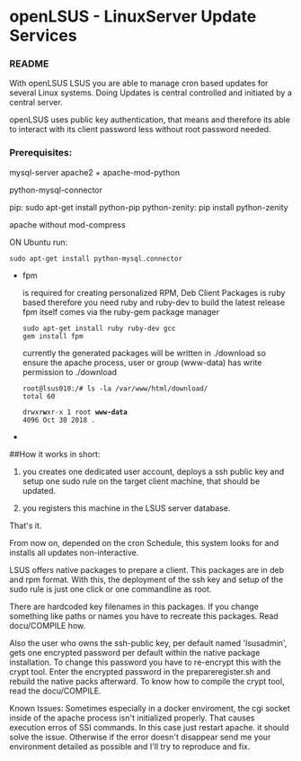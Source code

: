 # openLSUS - LinuxServer Update Services 
### README  

With openLSUS LSUS you are able to manage cron based 
updates for several Linux systems. Doing Updates is central controlled and initiated by 
a central server.  

openLSUS uses public key authentication, that means and therefore its able to 
interact with its client password less without root password needed.

### Prerequisites:

mysql-server
apache2 + apache-mod-python

python-mysql-connector



pip:  sudo apt-get install python-pip
python-zenity: pip install python-zenity

apache without mod-compress

ON Ubuntu run:

    sudo apt-get install python-mysql.connector

* fpm
     
     is required for creating personalized RPM, Deb Client Packages
     is ruby based therefore you need ruby and ruby-dev to build the latest release  
     fpm itself comes via the ruby-gem package manager
     
      sudo apt-get install ruby ruby-dev gcc
      gem install fpm 
      
    currently the generated packages will be written in ./download 
    so ensure the apache process, user or group (www-data) has 
    write permission to   ./download
      
      root@lsus010:/# ls -la /var/www/html/download/
      total 60      
     <code>drwxr**w**xr-x 1 root **www-data** 4096 Oct 30  2018 .</code>

* 

##How it works in short:
 
1. you creates one dedicated user account, deploys a ssh public key and 
   setup one sudo rule on the target client machine, that should be updated.

2. you registers this machine in the LSUS server database.

That's it. 

From now on, depended on the cron Schedule, this system looks for and installs all 
updates non-interactive.
 
LSUS offers native packages to prepare a client. This packages are in deb and 
rpm format.
With this, the deployment of the ssh key and setup of the sudo rule is just one 
click or one commandline as root. 

There are hardcoded key filenames in this packages. If you change something 
like paths or names you have to recreate this packages. Read docu/COMPILE how.

Also the user who owns the ssh-public key, per default named 'lsusadmin', gets 
one encrypted password per default within the native package installation.
To change this  password you have to re-encrypt this with the crypt tool.
Enter the encrypted password in the prepareregister.sh and rebuild the native
packs afterward. To know how to compile the crypt tool, read the docu/COMPILE. 

 
Known Issues:
 Sometimes especially in a docker enviroment, the cgi socket inside of the apache process isn't initialized properly. 
 That causes execution erros of SSI commands.
 In this case just restart apache. it should solve the issue. Otherwise if the error doesn't disappear send me your environment detailed as possible
 and I'll try to reproduce and fix.    



